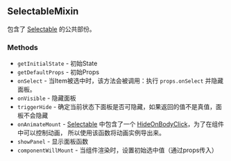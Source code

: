 ## SelectableMixin
包含了 [Selectable](./Selectable.html) 的公共部份。

### Methods
+ `getInitialState` - 初始State
+ `getDefaultProps` - 初始Props
+ `onSelect` - 当Item被选中时，该方法会被调用：执行 `props.onSelect` 并隐藏面板。
+ `onVisible` - 隐藏面板
+ `triggerHide` - 确定当前状态下面板是否可隐藏，如果返回的值不是真值，面板不会隐藏
+ `onAnimateMount` - [Selectable](./Selectable.html) 中包含了一个 
  [HideOnBodyClick](../../HideOnBodyClick/docs/docs.html)，为了在组件中可以控制动画，
  所以使用该函数将动画实例导出来。
+ `showPanel` - 显示面板函数
+ `componentWillMount` - 当组件渲染时，设置初始选中值（通过props传入）